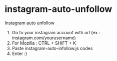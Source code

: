 # instagram-auto-unfollow
Instagram auto unfollow

1. Go to your instagram account with url (ex : instagram.com/yourusername)
2. For Mozilla : CTRL + SHIFT + K
3. Paste instagram-auto-infollow.js codes
4. Enter :)
